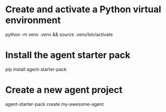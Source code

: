 # Create and activate a Python virtual environment
python -m venv .venv && source .venv/bin/activate

# Install the agent starter pack
pip install agent-starter-pack

# Create a new agent project
agent-starter-pack create my-awesome-agent
